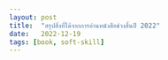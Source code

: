 ```yaml
---
layout: post
title:  "สรุปสิ่งที่ได้จากการอ่านหนังสือช่วงสิ้นปี 2022"
date:   2022-12-19
tags: [book, soft-skill]
---
```

